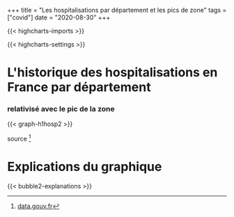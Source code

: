 +++
title = "Les hospitalisations par département et les pics de zone"
tags = ["covid"]
date = "2020-08-30"
+++


{{< highcharts-imports >}}

{{< highcharts-settings >}}

# L'historique des hospitalisations en France par département <a name="graphique"></a>
### relativisé avec le pic de la zone

{{< graph-h1hosp2 >}}

source [^1]

# Explications du graphique <a name="explications"></a>

{{< bubble2-explanations >}}

[^1]: [data.gouv.fr](https://www.data.gouv.fr/fr/datasets/donnees-hospitalieres-relatives-a-lepidemie-de-covid-19/)